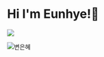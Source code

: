 # Hi I'm Eunhye!🐰
![](https://img.shields.io/badge/HTML5-E34F26?style=flatsquare&logo=HTML5&logoColor=white)

![변은혜](https://lh4.googleusercontent.com/uxs_BlOs-U2apwoKVMTsbEKmPUrZ8ZhUbPoYVJ_XKk4tWacHSy3YVdLkennwOrg15_lWI1-qHhbAKCc=w1920-h942)

